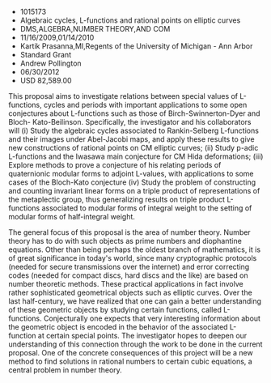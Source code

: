 
* 1015173
* Algebraic cycles, L-functions and rational points on elliptic curves
* DMS,ALGEBRA,NUMBER THEORY,AND COM
* 11/16/2009,01/14/2010
* Kartik Prasanna,MI,Regents of the University of Michigan - Ann Arbor
* Standard Grant
* Andrew Pollington
* 06/30/2012
* USD 82,589.00

This proposal aims to investigate relations between special values of
L-functions, cycles and periods with important applications to some open
conjectures about L-functions such as those of Birch-Swinnerton-Dyer and Bloch-
Kato-Beilinson. Specifically, the investigator and his collaborators will (i)
Study the algebraic cycles associated to Rankin-Selberg L-functions and their
images under Abel-Jacobi maps, and apply these results to give new constructions
of rational points on CM elliptic curves; (ii) Study p-adic L-functions and the
Iwasawa main conjecture for CM Hida deformations; (iii) Explore methods to prove
a conjecture of his relating periods of quaternionic modular forms to adjoint
L-values, with applications to some cases of the Bloch-Kato conjecture (iv)
Study the problem of constructing and counting invariant linear forms on a
triple product of representations of the metaplectic group, thus generalizing
results on triple product L-functions associated to modular forms of integral
weight to the setting of modular forms of half-integral weight.

The general focus of this proposal is the area of number theory. Number theory
has to do with such objects as prime numbers and diophantine equations. Other
than being perhaps the oldest branch of mathematics, it is of great significance
in today's world, since many cryptographic protocols (needed for secure
transmissions over the internet) and error correcting codes (needed for compact
discs, hard discs and the like) are based on number theoretic methods. These
practical applications in fact involve rather sophisticated geometrical objects
such as elliptic curves. Over the last half-century, we have realized that one
can gain a better understanding of these geometric objects by studying certain
functions, called L-functions. Conjecturally one expects that very interesting
information about the geometric object is encoded in the behavior of the
associated L-function at certain special points. The investigator hopes to
deepen our understanding of this connection through the work to be done in the
current proposal. One of the concrete consequences of this project will be a new
method to find solutions in rational numbers to certain cubic equations, a
central problem in number theory.


